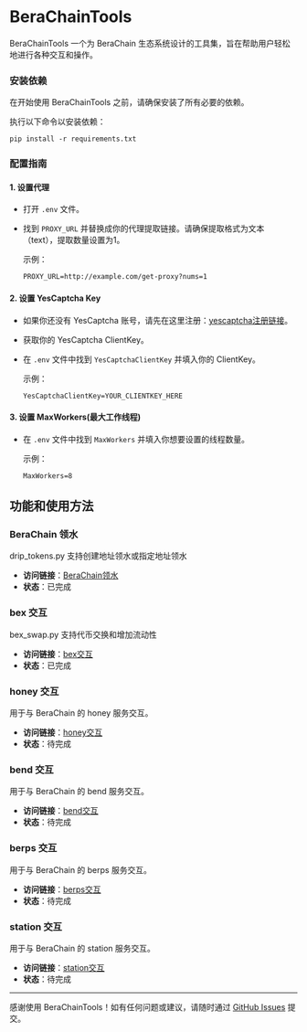 # BeraChainTools

BeraChainTools 一个为 BeraChain 生态系统设计的工具集，旨在帮助用户轻松地进行各种交互和操作。

### 安装依赖

在开始使用 BeraChainTools 之前，请确保安装了所有必要的依赖。

执行以下命令以安装依赖：

```
pip install -r requirements.txt
```

### 配置指南

#### 1. 设置代理

- 打开 `.env` 文件。
- 找到 `PROXY_URL` 并替换成你的代理提取链接。请确保提取格式为文本（text），提取数量设置为1。

  示例：
  ```
  PROXY_URL=http://example.com/get-proxy?nums=1
  ```

#### 2. 设置 YesCaptcha Key

- 如果你还没有 YesCaptcha 账号，请先在这里注册：[yescaptcha注册链接](https://yescaptcha.com/i/0vVEgw)。
- 获取你的 YesCaptcha ClientKey。
- 在 `.env` 文件中找到 `YesCaptchaClientKey` 并填入你的 ClientKey。

  示例：
  ```
  YesCaptchaClientKey=YOUR_CLIENTKEY_HERE
  ```

#### 3. 设置 MaxWorkers(最大工作线程)

- 在 `.env` 文件中找到 `MaxWorkers` 并填入你想要设置的线程数量。

  示例：
  ```
  MaxWorkers=8
  ```

## 功能和使用方法

### BeraChain 领水

drip_tokens.py
支持创建地址领水或指定地址领水

- **访问链接**：[BeraChain领水](https://artio.faucet.berachain.com/)
- **状态**：已完成

### bex 交互

bex_swap.py
支持代币交换和增加流动性

- **访问链接**：[bex交互](https://artio.bex.berachain.com/swap)
- **状态**：已完成

### honey 交互

用于与 BeraChain 的 honey 服务交互。

- **访问链接**：[honey交互](https://artio.honey.berachain.com)
- **状态**：待完成

### bend 交互

用于与 BeraChain 的 bend 服务交互。

- **访问链接**：[bend交互](https://artio.bend.berachain.com/)
- **状态**：待完成

### berps 交互

用于与 BeraChain 的 berps 服务交互。

- **访问链接**：[berps交互](https://artio.berps.berachain.com/)
- **状态**：待完成

### station 交互

用于与 BeraChain 的 station 服务交互。

- **访问链接**：[station交互](https://artio.station.berachain.com/)
- **状态**：待完成

---

感谢使用
BeraChainTools！如有任何问题或建议，请随时通过 [GitHub Issues](https://github.com/ymmmmmmmm/BeraChainTools/issues) 提交。

